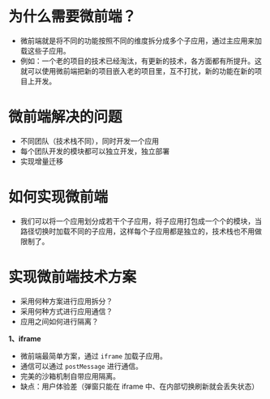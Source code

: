 # 为什么需要微前端？
* 微前端就是将不同的功能按照不同的维度拆分成多个子应用，通过主应用来加载这些子应用。
* 例如：一个老的项目的技术已经淘汰，有更新的技术，各方面都有所提升。这就可以使用微前端把新的项目嵌入老的项目里，互不打扰，新的功能在新的项目上开发。
# 微前端解决的问题
* 不同团队（技术栈不同），同时开发一个应用
* 每个团队开发的模块都可以独立开发，独立部署
* 实现增量迁移
# 如何实现微前端
* 我们可以将一个应用划分成若干个子应用，将子应用打包成一个个的模块，当路径切换时加载不同的子应用，这样每个子应用都是独立的，技术栈也不用做限制了。
# 实现微前端技术方案
* 采用何种方案进行应用拆分？
* 采用何种方式进行应用通信？
* 应用之间如何进行隔离？

**1、iframe**
* 微前端最简单方案，通过 `iframe` 加载子应用。
* 通信可以通过 `postMessage` 进行通信。
* 完美的沙箱机制自带应用隔离。
* 缺点：用户体验差（弹窗只能在 iframe 中、在内部切换刷新就会丢失状态）